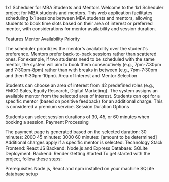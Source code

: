 1x1 Scheduler for MBA Students and Mentors
Welcome to the 1x1 Scheduler project for MBA students and mentors. This web application facilitates scheduling 1x1 sessions between MBA students and mentors, allowing students to book time slots based on their area of interest or preferred mentor, with considerations for mentor availability and session duration.

Features
Mentor Availability Priority

The scheduler prioritizes the mentor's availability over the student's preference.
Mentors prefer back-to-back sessions rather than scattered ones. For example, if two students need to be scheduled with the same mentor, the system will aim to book them consecutively (e.g., 7pm-7:30pm and 7:30pm-8pm) rather than with breaks in between (e.g., 7pm-7:30pm and then 9:30pm-10pm).
Area of Interest and Mentor Selection

Students can choose an area of interest from 42 predefined roles (e.g., FMCG Sales, Equity Research, Digital Marketing).
The system assigns an available mentor from the selected area of interest.
Students can opt for a specific mentor (based on positive feedback) for an additional charge. This is considered a premium service.
Session Duration Options

Students can select session durations of 30, 45, or 60 minutes when booking a session.
Payment Processing

The payment page is generated based on the selected duration:
30 minutes: 2000
45 minutes: 3000
60 minutes: [amount to be determined]
Additional charges apply if a specific mentor is selected.
Technology Stack
Frontend: React JS
Backend: Node.js and Express
Database: SQLite
Deployment:
Backend: Render
Getting Started
To get started with the project, follow these steps:

Prerequisites
Node.js, React and npm installed on your machine
SQLite database setup
